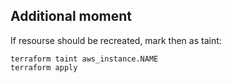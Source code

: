 ## Additional moment
If resourse should be recreated, mark then as taint:
```
terraform taint aws_instance.NAME
terraform apply
```

